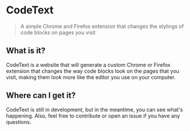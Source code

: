 # CodeText
> A simple Chrome and Firefox extension that changes the stylings of code blocks on pages you visit

## What is it?
CodeText is a website that will generate a custom Chrome or Firefox extension that changes the way code blocks look on the pages that you visit, making them look more like the editor you use on your computer.


## Where can I get it?
CodeText is still in development, but in the meantime, you can see what's happening. Also, feel free to contribute or open an issue if you have any questions.